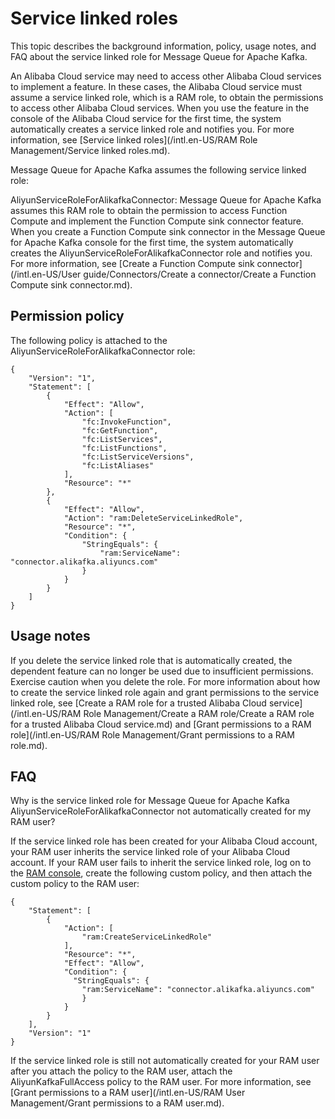 # Service linked roles

This topic describes the background information, policy, usage notes, and FAQ about the service linked role for Message Queue for Apache Kafka.

An Alibaba Cloud service may need to access other Alibaba Cloud services to implement a feature. In these cases, the Alibaba Cloud service must assume a service linked role, which is a RAM role, to obtain the permissions to access other Alibaba Cloud services. When you use the feature in the console of the Alibaba Cloud service for the first time, the system automatically creates a service linked role and notifies you. For more information, see [Service linked roles](/intl.en-US/RAM Role Management/Service linked roles.md).

Message Queue for Apache Kafka assumes the following service linked role:

AliyunServiceRoleForAlikafkaConnector: Message Queue for Apache Kafka assumes this RAM role to obtain the permission to access Function Compute and implement the Function Compute sink connector feature. When you create a Function Compute sink connector in the Message Queue for Apache Kafka console for the first time, the system automatically creates the AliyunServiceRoleForAlikafkaConnector role and notifies you. For more information, see [Create a Function Compute sink connector](/intl.en-US/User guide/Connectors/Create a connector/Create a Function Compute sink connector.md).

## Permission policy

The following policy is attached to the AliyunServiceRoleForAlikafkaConnector role:

```
{
    "Version": "1",
    "Statement": [
        {
            "Effect": "Allow",
            "Action": [
                "fc:InvokeFunction",
                "fc:GetFunction",
                "fc:ListServices",
                "fc:ListFunctions",
                "fc:ListServiceVersions",
                "fc:ListAliases"
            ],
            "Resource": "*"
        },
        {
            "Effect": "Allow",
            "Action": "ram:DeleteServiceLinkedRole",
            "Resource": "*",
            "Condition": {
                "StringEquals": {
                    "ram:ServiceName": "connector.alikafka.aliyuncs.com"
                }
            }
        }
    ]
}
```

## Usage notes

If you delete the service linked role that is automatically created, the dependent feature can no longer be used due to insufficient permissions. Exercise caution when you delete the role. For more information about how to create the service linked role again and grant permissions to the service linked role, see [Create a RAM role for a trusted Alibaba Cloud service](/intl.en-US/RAM Role Management/Create a RAM role/Create a RAM role for a trusted Alibaba Cloud service.md) and [Grant permissions to a RAM role](/intl.en-US/RAM Role Management/Grant permissions to a RAM role.md).

## FAQ

Why is the service linked role for Message Queue for Apache Kafka AliyunServiceRoleForAlikafkaConnector not automatically created for my RAM user?

If the service linked role has been created for your Alibaba Cloud account, your RAM user inherits the service linked role of your Alibaba Cloud account. If your RAM user fails to inherit the service linked role, log on to the [RAM console](https://ram.console.aliyun.com/), create the following custom policy, and then attach the custom policy to the RAM user:

```
{
    "Statement": [
        {
            "Action": [
                "ram:CreateServiceLinkedRole"
            ],
            "Resource": "*",
            "Effect": "Allow",
            "Condition": {
              "StringEquals": {
                "ram:ServiceName": "connector.alikafka.aliyuncs.com"
                }
            }
        }
    ],
    "Version": "1"
}
```

If the service linked role is still not automatically created for your RAM user after you attach the policy to the RAM user, attach the AliyunKafkaFullAccess policy to the RAM user. For more information, see [Grant permissions to a RAM user](/intl.en-US/RAM User Management/Grant permissions to a RAM user.md).

